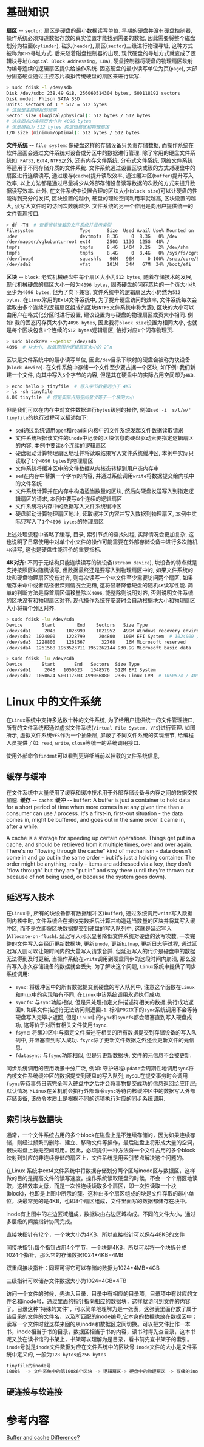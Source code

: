 # 基础知识
**扇区** -- `sector`: 扇区是硬盘的最小数据读写单位. 早期的硬盘并没有硬盘控制器, 操作系统必须知道数据存放的真实位置才能找到需要的数据, 因此需要将整个磁盘划分为柱面(`cylinder`), 磁头(`header`), 扇区(`sector`)三级进行物理寻址, 这种方式被称为`CHS`寻址方式. 后来随着磁盘控制器的出现, 现代硬盘的寻址方式就变成了逻辑块寻址(`Logical Block Addressing, LBA`), 硬盘控制器将硬盘的物理扇区映射为编号连续的逻辑扇区提供给操作系统. 固态硬盘的最小读写单位为页(`page`), 大部分固态硬盘通过主控芯片模拟传统硬盘的扇区来进行读写.
```bash
> sudo fdisk -l /dev/sdb
Disk /dev/sdb: 238.49 GiB, 256060514304 bytes, 500118192 sectors
Disk model: Phison SATA SSD 
Units: sectors of 1 * 512 = 512 bytes
# 这就是主控模拟的结果
Sector size (logical/physical): 512 bytes / 512 bytes
# 这块固态的实际页大小为 4096 bytes
# 但是模拟为 512 bytes 的逻辑扇区和物理扇区
I/O size (minimum/optimal): 512 bytes / 512 bytes
```

**文件系统** -- `file system`: 像硬盘这样的存储设备只负责存储数据, 而操作系统在软件层面会通过文件系统对设备或分区中的数据进行管理. 除了常用的硬盘文件系统如: `FAT32`, `Ext4`, `NTFS`之外, 还有内存文件系统, 分布式文件系统, 网络文件系统等适用于不同存储介质的文件系统. 文件系统通过设置区块或簇的方式对硬盘中的扇区进行连续读写, 通过缓存(`cache`)提升读取效率, 通过缓冲区(`buffer`)提升写入效率, 以上方法都是通过尽量减少从外部存储设备读写数据的次数的方式来提升数据读写效率. 此外, 在文件系统中设置合理的区块大小(`block size`)可以让硬盘的性能得到充分的发挥, 区块设置的越小, 硬盘的理论空间利用率就越高, 区块设置的越大, 读写大文件时的访问次数就越少. 文件系统的另一个作用是向用户提供统一的文件管理接口.
```bash
> df -TH  # 查看当前挂载的文件系统并显示类型
Filesystem                 Type      Size  Used Avail Use% Mounted on
udev                       devtmpfs  8.3G     0  8.3G   0% /dev
/dev/mapper/vgkubuntu-root ext4      250G  113G  125G  48% /
tmpfs                      tmpfs     8.4G  146M  8.2G   2% /dev/shm
tmpfs                      tmpfs     8.4G     0  8.4G   0% /sys/fs/cgroup
/dev/loop0                 squashfs   96M   96M     0 100% /snap/core/8592
/dev/sda2                  vfat      101M   34M   67M  34% /boot/efi
```

**区块** -- `block`: 老式机械硬盘中每个扇区大小为`512 bytes`, 随着存储技术的发展, 现代机械硬盘的扇区大小一般为`4096 bytes`, 固态硬盘的闪存芯片的一个页大小也至少为`4096 bytes`, 但为了向下兼容, 文件系统中的逻辑扇区大小仍然为`512 bytes`. 在`Linux`常用的`Ext4`文件系统中, 为了提升硬盘访问的效率, 文件系统每次会读取由多个连续的逻辑扇区组成的区块(`NTFS`文件系统中称为簇), 区块的大小可以由用户在格式化分区时进行设置, 建议设置为与硬盘的物理扇区或页大小相同. 例如: 我的固态闪存页大小为`4096 bytes`, 因此我将`block size`设置为相同大小, 也就是每个区块包含`8`个连续的`512 bytes`逻辑扇区, 恰好对应`1`个闪存物理页.
```bash
> sudo blockdev --getbsz /dev/sdb
4096  # 块大小, 取值范围为逻辑扇区大小的 2^n
```
区块是文件系统中的最小读写单位, 因此`/dev`目录下映射的硬盘会被称为块设备(`block device`). 在文件系统中存储一个文件至少要占据一个区块, 如下例: 我们新建一个文件, 向其中写入`5`个字节的内容, 但是其在硬盘中的实际占用空间却为`4KB`.
```bash
> echo hello > tinyfile  # 写入字节数量远小于 4KB
> ls -sh tinyfile
4.0K tinyfile  # 但是实际占用空间至少等于一个块的大小
```
但是我们可以在内存中对文件数据进行`bytes`级别的操作, 例如`sed -i 's/l/w/' tinyfile`的执行过程可以描述如下:
* `sed`通过系统调用`open`和`read`向内核中的文件系统发起文件数据读取请求
* 文件系统根据该文件的`inode`中记录的区块信息向硬盘驱动索要指定逻辑扇区的内容, 本例中要读`8`个连续的逻辑扇区
* 硬盘驱动计算物理扇区地址并将读取结果写入文件系统缓冲区, 本例中实际只读取了`1`个`4096 bytes`的物理扇区
* 文件系统将缓冲区中的文件数据从内核态转移到用户态内存中
* `sed`在内存中替换一个字节的内容, 并通过系统调用`write`将数据提交给内核中的文件系统
* 文件系统计算并在内存中构造适当数量的区块, 然后向硬盘发送写入到指定逻辑扇区的请求, 本例中要写`8`个连续的逻辑扇区
* 文件系统将内存中的数据写入文件系统缓冲区
* 硬盘驱动计算物理扇区地址, 读取缓冲区内容并写入数据到物理扇区, 本例中实际只写入了`1`个`4096 bytes`的物理扇区

上述处理流程中省略了缓存, 目录, 索引节点的查找过程, 实际情况会更加复杂, 这也说明了日常使用中对单个小文件的操作可能需要在外部存储设备中进行多次随机`4K`读写, 这也是硬盘性能评价的重要指标.

**4K对齐**: 不同于无结构只能连续读写的流设备(`stream device`), 块设备的特点就是支持按照区块随机读写, 但数据最终还是要写入到物理扇区中的, 如果文件系统的块和硬盘物理扇区没有对齐, 则每次读写一个`4K`文件至少需要访问两个扇区, 如果缓存未命中或者路径很深则情况会更糟, 这将显著降低硬盘的随机`4K`读写性能. 简单的判断方法是将首扇区偏移量除以`4096`, 能整除则说明对齐, 否则说明文件系统的区块没有和物理扇区对齐. 现代操作系统在安装时会自动根据块大小和物理扇区大小将每个分区对齐.
```bash
> sudo fdisk -lu /dev/sda
Device       Start        End    Sectors   Size Type
/dev/sda1     2048    1023999    1021952   499M Windows recovery environment
/dev/sda2  1024000    1228799     204800   100M EFI System  # 1024000 / 4096 = 250 对齐
/dev/sda3  1228800    1261567      32768    16M Microsoft reserved
/dev/sda4  1261568 1953523711 1952262144 930.9G Microsoft basic data

> sudo fdisk -lu /dev/sdb
Device       Start       End   Sectors  Size Type
/dev/sdb1     2048   1050623   1048576  512M EFI System
/dev/sdb2  1050624 500117503 499066880  238G Linux LVM  # 1050624 / 4096 = 256.5 未对齐
```
# Linux 中的文件系统
在`Linux`系统中支持多达数十种的文件系统, 为了给用户提供统一的文件管理接口, 所有的文件系统都通过虚拟文件系统(`Virtual File System, VFS`)进行管理. 如图所示, 虚拟文件系统`VFS`作为一个抽象层, 屏蔽了不同文件系统的实现细节, 给编程人员提供了如: `read`, `write`, `close`等统一的系统调用接口.

使用外部命令`findmnt`可以看到更详细当前以挂载的文件系统信息, 

## 缓存与缓冲
在文件系统中大量使用了缓存和缓冲技术用于外部存储设备与内存之间的数据交换加速.
**缓存** -- `cache`: 
**缓冲** -- `buffer`: 
A buffer is just a container to hold data for a short period of time when more comes in at any given time than a consumer can use / process. It's a first-in, first-out situation - the data comes in, might be buffered, and goes out in the same order it came in, after a while.

A cache is a storage for speeding up certain operations. Things get put in a cache, and should be retrieved from it multiple times, over and over again. There's no "flowing through the cache" kind of mechanism - data doesn't come in and go out in the same order - but it's just a holding container. The order might be anything, really - items are addressed via a key, they don't "flow through" but they are "put in" and stay there (until they're thrown out because of not being used, or because the system goes down).

## 延迟写入技术
在`Linux`中, 所有的块设备都有数据缓冲区(`buffer`), 
通过系统调用`write`写入数据到内核中时, 文件系统会在接收完数据后计算并构造适当数量的区块并将其写入缓冲区, 而不是立即将区块数据提交到硬盘的写入队列中, 这就是延迟写入(`Allocate-on-flush`). 延迟写入可以显著降低文件系统对硬盘的读写次数, 一次完整的文件写入会经历更新数据块, 更新`inode`, 更新`bitmap`, 更新日志等过程, 通过延迟写入则可以让短时间内的大量写入请求合并. 但延迟写入的代价是硬盘中的数据无法得到及时更新, 当操作系统在`write`调用到硬盘同步的这段时间内崩溃, 那么没有写入永久存储设备的数据就会丢失. 为了解决这个问题, `Linux`系统中提供了同步系统调用:
* `sync`: 将缓冲区中的所有数据提交到硬盘的写入队列中, 注意这个函数在`Linux`和`Unix`中的实现略有不同, 在`Linux`中该系统调用永远执行成功.
* `syncfs`: 与`sync`功能相似, 但是只处理指定文件描述符相关的数据,执行成功返回`0`, 如果文件描述符无法访问则返回`-1`. 标准`POSIX`下的`sync`系统调用不会等待硬盘写入完毕才返回, 但是`Linux`中的`sync`和`syncfs`都会阻塞直到写入硬盘成功, 这等价于对所有相关文件使用`fsync`.
* `fsync`: 将缓冲区中与指定文件描述符相关的所有数据提交到存储设备的写入队列中, 并阻塞直到写入成功. `fsync`除了更新文件数据之外还会更新文件的元信息.
* `fdatasync`: 与`fsync`功能相似, 但是只更新数据块, 文件的元信息不会被更新.

同步系统调用的应用场景十分广泛, 例如: 守护进程`update`会周期性地调用`sync`将内核文件系统缓冲区的数据提交到硬盘的写入队列; `MySQL`在提交事务时会调用`fsync`等待事务日志完全写入硬盘中之后才会将事物提交成功的信息返回给应用层; 默认情况下`Linux`在关机前会执行外部命令`sync`等待内核缓冲区中的数据写入外部存储设备, 该命令本质上是根据不同的选项执行对应的同步系统调用.

## 索引块与数据块
通常，一个文件系统占用的多个block在磁盘上是不连续存储的，因为如果连续存储，则经过频繁的删除、建立、移动文件等操作，最后磁盘上将形成大量的空洞，很快磁盘上将无空间可用。因此，必须提供一种方法将一个文件占用的多个block映射到对应的非连续存储的扇区上，文件系统是用索引节点解决这个问题的。

在Linux 系统中ext4文件系统中将数据存储划分两个区域inode区与数据区，这样做的目的是提高文件的读写速度。操作系统读取硬盘的时候，不会一个个扇区地读取，这样效率太低，而是一次性连续读取多个扇区，即一次性读取一个块(block)，也即是上图中所示的簇。这种由多个扇区组成的块是文件存取的最小单位，块最常见的是4KB，也即8个扇区组成，文件里面写的数据都储存在块中。

inode有上图中的左边区域组成，数据块由右边区域构成。不同的文件大小，通过多层级的间接指针协同完成。

直接块指针有12个，一个块大小为4KB，所以直接指针可以保存48KB的文件

间接块指针:每个指针占用4个字节，一个块是4KB，所以可以将一个块拆分成1024个指针，那么它的存储数据1024*4KB=4MB

双重间接块指针：同理可得它可以存储的数据为1024*4MB=4GB

三级指针可以储存文件数据大小为1024*4GB=4TB

访问一个文件的时候，先进入目录，目录中有相应的目录项，目录项中有对应的文件名和inode号，通过里面的指针指向相应的数据块，这样就访问到文件的内容了。目录这种“特殊的文件”，可以简单地理解为是一张表，这张表里面存放了属于该目录的文件的文件名，以及所匹配的inode编号,它本身的数据也放在数据区中；读写一个文件时就这样来回的从inode和数据区之间切换。可以把文件比作一本书，inode相当于书的目录，数据区相当于书的内容，读书时得先查目录，这本书呢又放在读书馆的书架上，书架可以理解为是目录，看书前先查书架子的索引。
`inode`号就是`inode`文件数据对应在文件系统中的区块号 `inode`文件的大小是文件系统中定义的, 一般为`128 bytes`或`256 bytes`
```bash
tinyfile的inode号
10086  -> 文件系统中的第10086个区块 -> 逻辑扇区-> 硬盘中的物理扇区 -> 存储的inode信息 -> 存储的tinyfile数据区块号与大小以及其他信息 -> 
```

## 硬连接与软连接

# 参考内容
[Buffer and cache Difference?](https://stackoverflow.com/questions/3192579/buffer-and-cache-difference?r=SearchResults)
